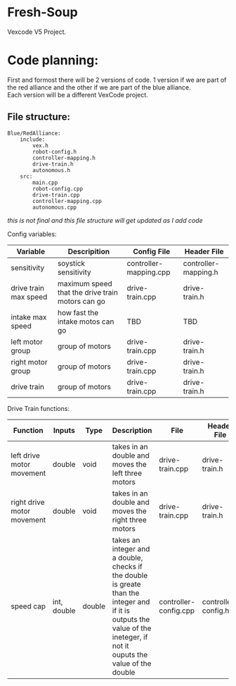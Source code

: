 # Fresh-Soup
Vexcode V5 Project.


# Code planning:

First and formost there will be 2 versions of code. 1 version if we are part of the red alliance and the other if we are part of the blue alliance.  
Each version will be a different VexCode project.  

## File structure:

```
Blue/RedAlliance:  
    include:  
        vex.h  
        robot-config.h  
        controller-mapping.h  
        drive-train.h
        autonomous.h  
    src:  
        main.cpp  
        robot-config.cpp  
        drive-train.cpp  
        controller-mapping.cpp  
        autonomous.cpp
```

*this is not final and this file structure will get updated as I add code*

Config variables:

|Variable|Descripition|Config File|Header File|
|-------------|-------------|-------------|-------------|
|sensitivity|soystick sensitivity|controller-mapping.cpp|controller-mapping.h|
|drive train max speed|maximum speed that the drive train motors can go|drive-train.cpp|drive-train.h|
|intake max speed|how fast the intake motos can go|TBD|TBD|
|left motor group|group of motors|drive-train.cpp|drive-train.h|
|right motor group|group of motors|drive-train.cpp|drive-train.h|
|drive train|group of motors|drive-train.cpp|drive-train.h|

Drive Train functions:

|Function|Inputs|Type|Description|File|Header File|  
|-------------|-------------|-------------|-------------|-------------|-------------|
|left drive motor movement|double|void|takes in an double and moves the left three motors|drive-train.cpp|drive-train.h|
|right drive motor movement|double|void|takes in an double and moves the right three motors|drive-train.cpp|drive-train.h|
|speed cap|int, double|double|takes an integer and a double, checks if the double is greate than the integer and if it is outputs the value of the ineteger, if not it ouputs the value of the double|controller-config.cpp|controller-config.h|
